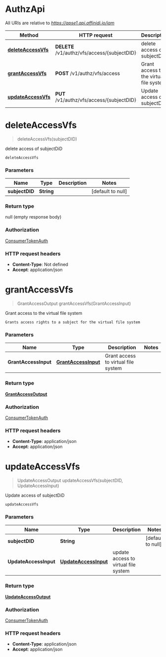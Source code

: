 # AuthzApi

All URIs are relative to *https://apse1.api.affinidi.io/iam*

| Method                                             | HTTP request                                 | Description                             |
| -------------------------------------------------- | -------------------------------------------- | --------------------------------------- |
| [**deleteAccessVfs**](AuthzApi.md#deleteAccessVfs) | **DELETE** /v1/authz/vfs/access/{subjectDID} | delete access of subjectDiD             |
| [**grantAccessVfs**](AuthzApi.md#grantAccessVfs)   | **POST** /v1/authz/vfs/access                | Grant access to the virtual file system |
| [**updateAccessVfs**](AuthzApi.md#updateAccessVfs) | **PUT** /v1/authz/vfs/access/{subjectDID}    | Update access of subjectDiD             |

<a name="deleteAccessVfs"></a>

# **deleteAccessVfs**

> deleteAccessVfs(subjectDID)

delete access of subjectDiD

    deleteAccessVfs

### Parameters

| Name           | Type       | Description | Notes             |
| -------------- | ---------- | ----------- | ----------------- |
| **subjectDID** | **String** |             | [default to null] |

### Return type

null (empty response body)

### Authorization

[ConsumerTokenAuth](../README.md#ConsumerTokenAuth)

### HTTP request headers

- **Content-Type**: Not defined
- **Accept**: application/json

<a name="grantAccessVfs"></a>

# **grantAccessVfs**

> GrantAccessOutput grantAccessVfs(GrantAccessInput)

Grant access to the virtual file system

    Grants access rights to a subject for the virtual file system

### Parameters

| Name                 | Type                                                  | Description                         | Notes |
| -------------------- | ----------------------------------------------------- | ----------------------------------- | ----- |
| **GrantAccessInput** | [**GrantAccessInput**](../Models/GrantAccessInput.md) | Grant access to virtual file system |       |

### Return type

[**GrantAccessOutput**](../Models/GrantAccessOutput.md)

### Authorization

[ConsumerTokenAuth](../README.md#ConsumerTokenAuth)

### HTTP request headers

- **Content-Type**: application/json
- **Accept**: application/json

<a name="updateAccessVfs"></a>

# **updateAccessVfs**

> UpdateAccessOutput updateAccessVfs(subjectDID, UpdateAccessInput)

Update access of subjectDiD

    updateAccessVfs

### Parameters

| Name                  | Type                                                    | Description                          | Notes             |
| --------------------- | ------------------------------------------------------- | ------------------------------------ | ----------------- |
| **subjectDID**        | **String**                                              |                                      | [default to null] |
| **UpdateAccessInput** | [**UpdateAccessInput**](../Models/UpdateAccessInput.md) | update access to virtual file system |                   |

### Return type

[**UpdateAccessOutput**](../Models/UpdateAccessOutput.md)

### Authorization

[ConsumerTokenAuth](../README.md#ConsumerTokenAuth)

### HTTP request headers

- **Content-Type**: application/json
- **Accept**: application/json
